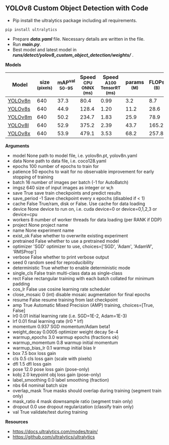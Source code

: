 
  
## YOLOv8 Custom Object Detection with Code  
  
 - Pip install the ultralytics package including all requirements.  
```  
pip install ultralytics  
```  
 - Prepare ***data.yaml*** file. Necessary details are written in the file.  
 - Run ***main.py***.  
 - Best model and latest model in ***runs/detect/yolov8_custom_object_detection/weights/*** .  
  
**Models**  
  
| Model | size<br><sup>(pixels) | mAP<sup>val<br>50-95 | Speed<br><sup>CPU ONNX<br>(ms) | Speed<br><sup>A100 TensorRT<br>(ms) | params<br><sup>(M) | FLOPs<br><sup>(B) |  
| ------------------------------------------------------------------------------------ | --------------------- | -------------------- | ------------------------------ | ----------------------------------- | ------------------ | ----------------- |  
| [YOLOv8n](https://github.com/ultralytics/assets/releases/download/v0.0.0/yolov8n.pt) | 640 | 37.3 | 80.4 | 0.99 | 3.2 | 8.7 |  
| [YOLOv8s](https://github.com/ultralytics/assets/releases/download/v0.0.0/yolov8s.pt) | 640 | 44.9 | 128.4 | 1.20 | 11.2 | 28.6 |  
| [YOLOv8m](https://github.com/ultralytics/assets/releases/download/v0.0.0/yolov8m.pt) | 640 | 50.2 | 234.7 | 1.83 | 25.9 | 78.9 |  
| [YOLOv8l](https://github.com/ultralytics/assets/releases/download/v0.0.0/yolov8l.pt) | 640 | 52.9 | 375.2 | 2.39 | 43.7 | 165.2 |  
| [YOLOv8x](https://github.com/ultralytics/assets/releases/download/v0.0.0/yolov8x.pt) | 640 | 53.9 | 479.1 | 3.53 | 68.2 | 257.8 |  
  
**Arguments**  
  
- model None path to model file, i.e. yolov8n.pt, yolov8n.yaml
- data None path to data file, i.e. coco128.yaml
- epochs 100 number of epochs to train for
- patience 50 epochs to wait for no observable improvement for early stopping of training
- batch 16 number of images per batch (-1 for AutoBatch)
- imgsz 640 size of input images as integer or w,h
- save True save train checkpoints and predict results
- save_period -1 Save checkpoint every x epochs (disabled if < 1)
- cache False True/ram, disk or False. Use cache for data loading
- device None device to run on, i.e. cuda device=0 or device=0,1,2,3 or device=cpu
- workers 8 number of worker threads for data loading (per RANK if DDP)
- project None project name
- name None experiment name
- exist_ok False whether to overwrite existing experiment
- pretrained False whether to use a pretrained model
- optimizer 'SGD' optimizer to use, choices=['SGD', 'Adam', 'AdamW', 'RMSProp']
- verbose False whether to print verbose output
- seed 0 random seed for reproducibility
- deterministic True whether to enable deterministic mode
- single_cls False train multi-class data as single-class
- rect False rectangular training with each batch collated for minimum padding
- cos_lr False use cosine learning rate scheduler
- close_mosaic 0 (int) disable mosaic augmentation for final epochs
- resume False resume training from last checkpoint
- amp True Automatic Mixed Precision (AMP) training, choices=[True, False]
- lr0 0.01 initial learning rate (i.e. SGD=1E-2, Adam=1E-3)
- lrf 0.01 final learning rate (lr0 * lrf)  
- momentum 0.937 SGD momentum/Adam beta1  
- weight_decay 0.0005 optimizer weight decay 5e-4  
- warmup_epochs 3.0 warmup epochs (fractions ok)  
- warmup_momentum 0.8 warmup initial momentum  
- warmup_bias_lr 0.1 warmup initial bias lr  
- box 7.5 box loss gain  
- cls 0.5 cls loss gain (scale with pixels)  
- dfl 1.5 dfl loss gain  
- pose 12.0 pose loss gain (pose-only)  
- kobj 2.0 keypoint obj loss gain (pose-only)  
- label_smoothing 0.0 label smoothing (fraction)  
- nbs 64 nominal batch size  
- overlap_mask True masks should overlap during training (segment train only)  
- mask_ratio 4 mask downsample ratio (segment train only)  
- dropout 0.0 use dropout regularization (classify train only)  
- val True validate/test during training  
  
**Resources**  
- https://docs.ultralytics.com/modes/train/  
- https://github.com/ultralytics/ultralytics